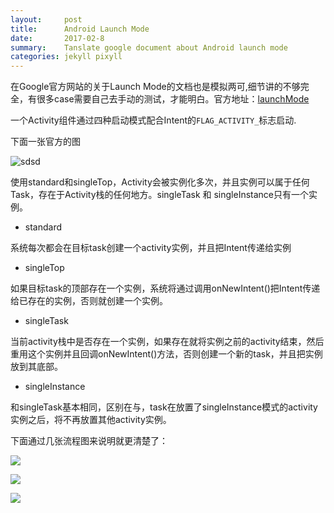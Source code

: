 ```yaml
---
layout:     post
title:      Android Launch Mode
date:       2017-02-8
summary:    Tanslate google document about Android launch mode
categories: jekyll pixyll
---
```


在Google官方网站的关于Launch Mode的文档也是模拟两可,细节讲的不够完全，有很多case需要自己去手动的测试，才能明白。官方地址：[launchMode](https://developer.android.com/guide/topics/manifest/activity-element.html#lmode)

	
一个Activity组件通过四种启动模式配合Intent的`FLAG_ACTIVITY_`标志启动.

下面一张官方的图

![sdsd](http://twolight.github.io/images/439590A8-7AD1-4EA0-AE94-17D24E5C3D67.png)

使用standard和singleTop，Activity会被实例化多次，并且实例可以属于任何Task，存在于Activity栈的任何地方。singleTask 和 singleInstance只有一个实例。


* standard

系统每次都会在目标task创建一个activity实例，并且把Intent传递给实例

* singleTop

如果目标task的顶部存在一个实例，系统将通过调用onNewIntent()把Intent传递给已存在的实例，否则就创建一个实例。

* singleTask

当前activity栈中是否存在一个实例，如果存在就将实例之前的activity结束，然后重用这个实例并且回调onNewIntent()方法，否则创建一个新的task，并且把实例放到其底部。

* singleInstance

和singleTask基本相同，区别在与，task在放置了singleInstance模式的activity实例之后，将不再放置其他activity实例。




下面通过几张流程图来说明就更清楚了：


![](http://twolight.github.io/images/7CA174ED-F146-45F6-9F59-13EA5ED60E0F.png)

![](http://twolight.github.io/images/7C19C14E-420D-4A7C-B365-E1B59FFC8365.png)

![](http://twolight.github.io/images/B2EF1E62-A19C-4FA0-B902-32EEF047F7ED.png)








